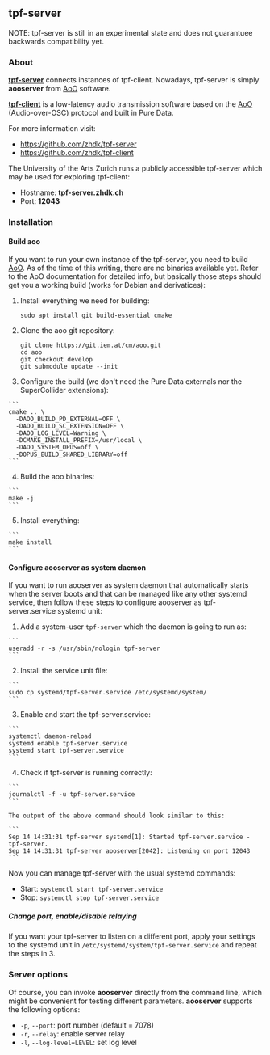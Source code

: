 ## tpf-server

NOTE: tpf-server is still in an experimental state and does not guarantuee
      backwards compatibility yet.


### About

**[tpf-server](https://github.com/zhdk/tpf-server)** connects instances of tpf-client.
Nowadays, tpf-server is simply **aooserver** from [AoO](https://git.iem.at/cm/aoo)
software.

**[tpf-client](https://github.com/zhdk/tpf-client)** is a low-latency audio
transmission software based on the [AoO](https://git.iem.at/cm/aoo)  (Audio-over-OSC)
protocol and built in Pure Data.


For more information visit:

  * https://github.com/zhdk/tpf-server
  * https://github.com/zhdk/tpf-client

The University of the Arts Zurich runs a publicly accessible tpf-server which may be
used for exploring tpf-client:

  * Hostname: **tpf-server.zhdk.ch**
  * Port:  **12043**

### Installation

#### Build aoo
If you want to run your own instance of the tpf-server, you need to build [AoO](https://git.iem.at/cm/aoo).
As of the time of this writing, there are no binaries available yet. Refer to the AoO documentation
for detailed info, but basically those steps should get you a working build (works for Debian
and derivatices):

  1. Install everything we need for building:

     ```
     sudo apt install git build-essential cmake
     ```

  2. Clone the aoo git repository:

     ```
     git clone https://git.iem.at/cm/aoo.git
     cd aoo
     git checkout develop
     git submodule update --init
     ```

  3. Configure the build (we don't need the Pure Data externals nor the SuperCollider extensions):

    ```
    cmake .. \
      -DAOO_BUILD_PD_EXTERNAL=OFF \
      -DAOO_BUILD_SC_EXTENSION=OFF \
      -DAOO_LOG_LEVEL=Warning \
      -DCMAKE_INSTALL_PREFIX=/usr/local \
      -DAOO_SYSTEM_OPUS=off \
      -DOPUS_BUILD_SHARED_LIBRARY=off
    ```

  4. Build the aoo binaries:

    ```
    make -j
    ```

  5. Install everything:

    ```
    make install
    ```

#### Configure aooserver as system daemon

If you want to run aooserver as system daemon that automatically
starts when the server boots and that can be managed like any
other systemd service, then follow these steps to configure aooserver
as tpf-server.service systemd unit:

  1. Add a system-user `tpf-server` which the daemon is going to run as:

    ```
    useradd -r -s /usr/sbin/nologin tpf-server
    ```

  2. Install the service unit file:

    ```
    sudo cp systemd/tpf-server.service /etc/systemd/system/
    ```

  3. Enable and start the tpf-server.service:

    ```
    systemctl daemon-reload
    systemd enable tpf-server.service
    systemd start tpf-server.service
    ```

  4. Check if tpf-server is running correctly:

    ```
    journalctl -f -u tpf-server.service
    ```

    The output of the above command should look similar to this:

    ```
    Sep 14 14:31:31 tpf-server systemd[1]: Started tpf-server.service - tpf-server.
    Sep 14 14:31:31 tpf-server aooserver[2042]: Listening on port 12043
    ```

Now you can manage tpf-server with the usual systemd commands:

  * Start: `systemctl start tpf-server.service`
  * Stop: `systemctl stop tpf-server.service`

##### Change port, enable/disable relaying
If you want your tpf-server to listen on a different port, apply your settings to the
systemd unit in `/etc/systemd/system/tpf-server.service` and repeat the steps in 3.

### Server options
Of course, you can invoke **aooserver** directly from the command line, which might be
convenient for testing different parameters. **aooserver** supports the following options:

  - `-p`, `--port`: port number (default = 7078)
  - `-r`, `--relay`: enable server relay
  - `-l`, `--log-level=LEVEL`:  set log level


